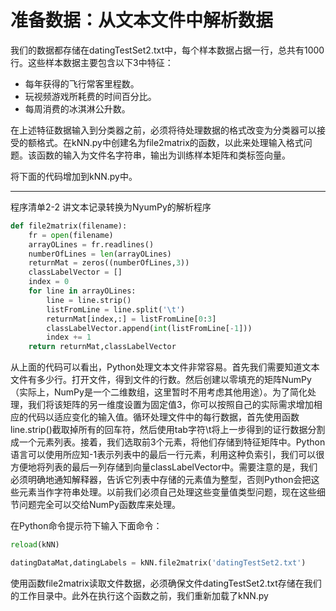 # 准备数据：从文本文件中解析数据

我们的数据都存储在datingTestSet2.txt中，每个样本数据占据一行，总共有1000行。这些样本数据主要包含以下3中特征：

* 每年获得的飞行常客里程数。
* 玩视频游戏所耗费的时间百分比。
* 每周消费的冰淇淋公升数。

在上述特征数据输入到分类器之前，必须将待处理数据的格式改变为分类器可以接受的额格式。在kNN.py中创建名为file2matrix的函数，以此来处理输入格式问题。该函数的输入为文件名字符串，输出为训练样本矩阵和类标签向量。

将下面的代码增加到kNN.py中。

---

程序清单2-2 讲文本记录转换为NyumPy的解析程序

```py
def file2matrix(filename):
    fr = open(filename)
    arrayOLines = fr.readlines()
    numberOfLines = len(arrayOLines)
    returnMat = zeros((numberOfLines,3))
    classLabelVector = []
    index = 0
    for line in arrayOLines:
        line = line.strip()
        listFromLine = line.split('\t')
        returnMat[index,:] = listFromLine[0:3]
        classLabelVector.append(int(listFromLine[-1]))
        index += 1
    return returnMat,classLabelVector
```

从上面的代码可以看出，Python处理文本文件非常容易。首先我们需要知道文本文件有多少行。打开文件，得到文件的行数。然后创建以零填充的矩阵NumPy（实际上，NumPy是一个二维数组，这里暂时不用考虑其他用途）。为了简化处理，我们将该矩阵的另一维度设置为固定值3，你可以按照自己的实际需求增加相应的代码以适应变化的输入值。循环处理文件中的每行数据，首先使用函数line.strip\(\)截取掉所有的回车符，然后使用tab字符\t将上一步得到的证行数据分割成一个元素列表。接着，我们选取前3个元素，将他们存储到特征矩阵中。Python语言可以使用所应知-1表示列表中的最后一行元素，利用这种负索引，我们可以很方便地将列表的最后一列存储到向量classLabelVector中。需要注意的是，我们必须明确地通知解释器，告诉它列表中存储的元素值为整型，否则Python会把这些元素当作字符串处理。以前我们必须自己处理这些变量值类型问题，现在这些细节问题完全可以交给NumPy函数库来处理。

在Python命令提示符下输入下面命令：

```py
reload(kNN)

datingDataMat,datingLabels = kNN.file2matrix('datingTestSet2.txt')
```

使用函数file2matrix读取文件数据，必须确保文件datingTestSet2.txt存储在我们的工作目录中。此外在执行这个函数之前，我们重新加载了kNN.py

